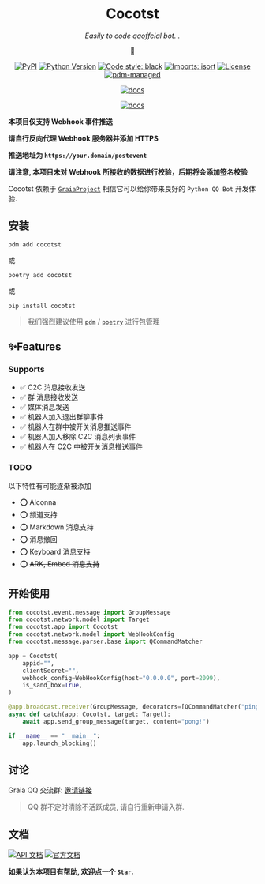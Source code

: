 <div align="center">

# Cocotst

_Easily to code qqoffcial bot. ._

🥥

[![PyPI](https://img.shields.io/pypi/v/cocotst)](https://pypi.org/project/cocotst)
[![Python Version](https://img.shields.io/pypi/pyversions/cocotst)](https://pypi.org/project/cocotst)
[![Code style: black](https://img.shields.io/badge/code%20style-black-000000.svg)](https://github.com/psf/black)
[![Imports: isort](https://img.shields.io/badge/%20imports-isort-%231674b1?style=flat&labelColor=ef8336)](https://pycqa.github.io/isort/)
[![License](https://img.shields.io/github/license/Linota/Cocotst)](https://github.com/Linota/Cocotst/blob/master/LICENSE)
[![pdm-managed](https://img.shields.io/badge/pdm-managed-blueviolet)](https://pdm.fming.dev)

[![docs](https://img.shields.io/badge/LINOTA-here-blue)](https://ctst.docs.linota.cn/)

[![docs](https://img.shields.io/badge/API_文档-here-purple)](https://ctst.docs.linota.cn/api/NAV/)


</div>

**本项目仅支持 Webhook 事件推送**

**请自行反向代理 Webhook 服务器并添加 HTTPS**

**推送地址为 `https://your.domain/postevent`**

**请注意, 本项目未对 Webhook 所接收的数据进行校验，后期将会添加签名校验**

Cocotst 依赖于 [`GraiaProject`](https://github.com/GraiaProject)
相信它可以给你带来良好的 `Python QQ Bot` 开发体验.



## 安装

`pdm add cocotst`

或

`poetry add cocotst`

或

`pip install cocotst`

> 我们强烈建议使用 [`pdm`](https://pdm.fming.dev) / [`poetry`](https://python-poetry.org) 进行包管理

## ✨Features

### Supports

- ✅ C2C 消息接收发送
- ✅ 群 消息接收发送
- ✅ 媒体消息发送
- ✅ 机器人加入退出群聊事件
- ✅ 机器人在群中被开关消息推送事件
- ✅ 机器人加入移除 C2C 消息列表事件
- ✅ 机器人在 C2C 中被开关消息推送事件

### TODO

以下特性有可能逐渐被添加

- ⭕ Alconna
- ⭕ 频道支持
- ⭕ Markdown 消息支持
- ⭕ 消息撤回
- ⭕ Keyboard 消息支持
- ⭕ ~~ARK, Embed 消息支持~~


## 开始使用

```python
from cocotst.event.message import GroupMessage
from cocotst.network.model import Target
from cocotst.app import Cocotst
from cocotst.network.model import WebHookConfig
from cocotst.message.parser.base import QCommandMatcher

app = Cocotst(
    appid="",
    clientSecret="",
    webhook_config=WebHookConfig(host="0.0.0.0", port=2099),
    is_sand_box=True,
)

@app.broadcast.receiver(GroupMessage, decorators=[QCommandMatcher("ping")])
async def catch(app: Cocotst, target: Target):
    await app.send_group_message(target, content="pong!")

if __name__ == "__main__":
    app.launch_blocking()
```



## 讨论

Graia QQ 交流群: [邀请链接](https://jq.qq.com/?_wv=1027&k=VXp6plBD)

> QQ 群不定时清除不活跃成员, 请自行重新申请入群.

## 文档

[![API 文档](https://img.shields.io/badge/API_文档-here-purple)](https://ctst.docs.linota.cn/api/NAV/)
[![官方文档](https://img.shields.io/badge/文档-here-blue)](https://ctst.docs.linota.cn/)



**如果认为本项目有帮助, 欢迎点一个 `Star`.**

